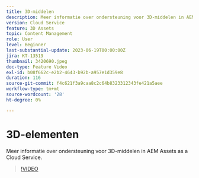 ```yaml
---
title: 3D-middelen
description: Meer informatie over ondersteuning voor 3D-middelen in AEM Assets as a Cloud Service.
version: Cloud Service
feature: 3D Assets
topic: Content Management
role: User
level: Beginner
last-substantial-update: 2023-06-19T00:00:00Z
jira: KT-13519
thumbnail: 3420690.jpeg
doc-type: Feature Video
exl-id: b08f662c-e2b2-4643-b92b-a957e1d359e8
duration: 116
source-git-commit: f4c621f3a9caa8c2c64b8323312343fe421a5aee
workflow-type: tm+mt
source-wordcount: '28'
ht-degree: 0%

---
```


# 3D-elementen

Meer informatie over ondersteuning voor 3D-middelen in AEM Assets as a Cloud Service.

>[!VIDEO](https://video.tv.adobe.com/v/3420690/?learn=on)
